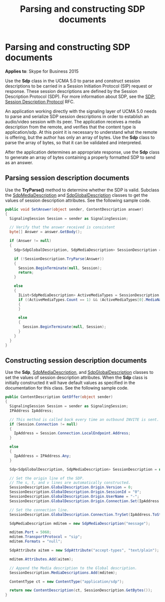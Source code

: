 ﻿---
title: Parsing and constructing SDP documents
TOCTitle: Parsing and constructing SDP documents
ms:assetid: 3294209a-0e26-4257-827a-868d6332311f
ms:mtpsurl: https://msdn.microsoft.com/en-us/library/Dn466060(v=office.16)
ms:contentKeyID: 65239996
ms.date: 07/27/2015
mtps_version: v=office.16
dev_langs:
- csharp
---

# Parsing and constructing SDP documents


**Applies to**: Skype for Business 2015

Use the **Sdp** class in the UCMA 5.0 to parse and construct session descriptions to be carried in a Session Initiation Protocol (SIP) request or response. These session descriptions are defined by the Session Description Protocol (SDP). For more information about SDP, see the [SDP: Session Description Protocol](http://go.microsoft.com/fwlink/?linkid=83129) RFC.

An application working directly with the signaling layer of UCMA 5.0 needs to parse and serialize SDP session descriptions in order to establish an audio/video session with its peer. The application receives a media description from the remote, and verifies that the content type is application/sdp. At this point it is necessary to understand what the remote is offering, but the author has only an array of bytes. Use the **Sdp** class to parse the array of bytes, so that it can be validated and interpreted.

After the application determines an appropriate response, use the **Sdp** class to generate an array of bytes containing a properly formatted SDP to send as an answer.

## Parsing session description documents

Use the **TryParse()** method to determine whether the SDP is valid. Subclass the [SdpMediaDescription](https://msdn.microsoft.com/en-us/library/hh383755\(v=office.16\)) and [SdpGlobalDescription](https://msdn.microsoft.com/en-us/library/hh385124\(v=office.16\)) classes to get the values of session description attributes. See the following sample code.

``` csharp
public void SetAnswer(object sender, ContentDescription answer)
{
  SignalingSession Session = sender as SignalingSession;

  // Verify that the answer received is consistent
  byte[] Answer = answer.GetBody();

  if (Answer != null)
  {
    Sdp<SdpGlobalDescription, SdpMediaDescription> SessionDescription = new Sdp<SdpGlobalDescription, SdpMediaDescription>();

    if (!SessionDescription.TryParse(Answer))
    {
      Session.BeginTerminate(null, Session);
      return;
    }

    else
    {
      IList<SdpMediaDescription> ActiveMediaTypes = SessionDescription.MediaDescriptions;
      if ((ActiveMediaTypes.Count == 1) && (ActiveMediaTypes[0].MediaName.Equals("audio", StringComparison.Ordinal)) && (ActiveMediaTypes[0].Port > 0) && (ActiveMediaTypes[0].TransportProtocol.Equals("sip", StringComparison.OrdinalIgnoreCase)))
      {
      }

      else
      {
        Session.BeginTerminate(null, Session);
      }
    }
  }
}
```

## Constructing session description documents

Use the **Sdp**, [SdpMediaDescription](https://msdn.microsoft.com/en-us/library/hh383755\(v=office.16\)), and [SdpGlobalDescription](https://msdn.microsoft.com/en-us/library/hh385124\(v=office.16\)) classes to set the values of session description attributes. When the **Sdp** class is initially constructed it will have default values as specified in the documentation for this class. See the following sample code.

``` csharp
public ContentDescription GetOffer(object sender)
{
  SignalingSession Session = sender as SignalingSession;
  IPAddress IpAddress;

  // This method is called back every time an outbound INVITE is sent.
  if (Session.Connection != null)
  {
    IpAddress = Session.Connection.LocalEndpoint.Address;
  }

  else
  {
    IpAddress = IPAddress.Any;
  }

  Sdp<SdpGlobalDescription, SdpMediaDescription> SessionDescription = new Sdp<SdpGlobalDescription, SdpMediaDescription>();

  // Set the origin line of the SDP.
  // The s, t, and v lines are automatically constructed.
  SessionDescription.GlobalDescription.Origin.Version = 0;
  SessionDescription.GlobalDescription.Origin.SessionId = "0";
  SessionDescription.GlobalDescription.Origin.UserName = "-";
  SessionDescription.GlobalDescription.Origin.Connection.Set(IpAddress.ToString());

  // Set the connection line.
  SessionDescription.GlobalDescription.Connection.TrySet(IpAddress.ToString());

  SdpMediaDescription mditem = new SdpMediaDescription("message");

  mditem.Port = 5060;
  mditem.TransportProtocol = "sip";
  mditem.Formats = "null";

  SdpAttribute aitem = new SdpAttribute("accept-types", "text/plain");

  mditem.Attributes.Add(aitem);

  // Append the Media description to the Global description.
  SessionDescription.MediaDescriptions.Add(mditem);

  ContentType ct = new ContentType("application/sdp");

  return new ContentDescription(ct, SessionDescription.GetBytes());
}
```

